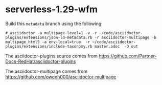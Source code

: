# serverless-1.29-wfm

Build this `metadata` branch using the following:

```
# asciidoctor -a multipage-level=1 -v -r ~/code/asciidoctor-plugins/extensions/json-ld-metadata.rb -r asciidoctor-multipage -b multipage_html5 -a env-local=true  -r ~/code/asciidoctor-plugins/extensions/include-taxonomy.rb master.adoc  -D out
```

The asciidoctor-plugins source comes from https://github.com/Partner-Docs-RedHat/asciidoctor-plugins

The asciidoctor-multipage comes from https://github.com/owenh000/asciidoctor-multipage
